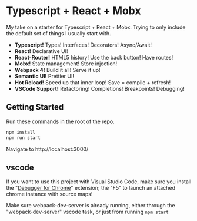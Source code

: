 # Typescript + React + Mobx
My take on a starter for Typescript + React + Mobx. Trying to only include the default set of things I usually start with. 

 - **Typescript!** Types! Interfaces! Decorators! Async/Await! 
 - **React!** Declarative UI!
 - **React-Router!** HTML5 history! Use the back button! Have routes!
 - **Mobx!** State management! Store injection!
 - **Webpack 4!** Build it all! Serve it up!
 - **Semantic UI!** Prettier UI!
 - **Hot Reload!** Speed up that inner loop! Save = compile + refresh!
 - **VSCode Support!** Refactoring! Completions! Breakpoints! Debugging! 

## Getting Started 

Run these commands in the root of the repo. 

```sh
npm install 
npm run start
```

Navigate to http://localhost:3000/

## vscode 
If you want to use this project with Visual Studio Code, make sure you install the "[Debugger for Chrome](https://github.com/Microsoft/vscode-chrome-debug)" extension; the "F5" to launch an attached chrome instance with source maps! 

Make sure webpack-dev-server is already running, either through the "webpack-dev-server" vscode task, or just from running `npm start`